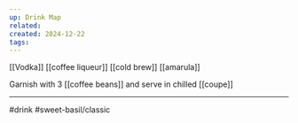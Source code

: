 ```yaml
---
up: Drink Map
related: 
created: 2024-12-22
tags:
---
```

[[Vodka]]
[[coffee liqueur]]
[[cold brew]]
[[amarula]]

Garnish with 3 [[coffee beans]] and serve in chilled [[coupe]]


---
#drink
#sweet-basil/classic 